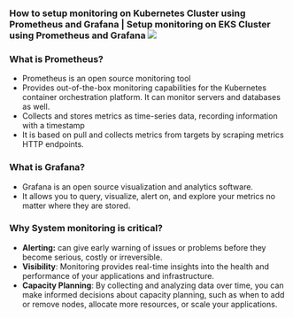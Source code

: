 ### How to setup monitoring on Kubernetes Cluster using Prometheus and Grafana \| Setup monitoring on EKS Cluster using Prometheus and Grafana ![](media/6d6fef669de63bee5fdb9dca1ea83efb.png)

### What is Prometheus?

-   Prometheus is an open source monitoring tool
-   Provides out-of-the-box monitoring capabilities for the Kubernetes container orchestration platform. It can monitor servers and databases as well.
-   Collects and stores metrics as time-series data, recording information with a timestamp
-   It is based on pull and collects metrics from targets by scraping metrics HTTP endpoints.

### What is Grafana?

-   Grafana is an open source visualization and analytics software.
-   It allows you to query, visualize, alert on, and explore your metrics no matter where they are stored.

### Why System monitoring is critical?

-   **Alerting:** can give early warning of issues or problems before they become serious, costly or irreversible.
-   **Visibility**: Monitoring provides real-time insights into the health and performance of your applications and infrastructure.
-   **Capacity Planning**: By collecting and analyzing data over time, you can make informed decisions about capacity planning, such as when to add or remove nodes, allocate more resources, or scale your applications.
